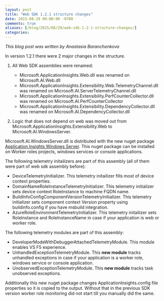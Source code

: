 ```yaml
---
layout: post
title: "Web SDK 1.2.1 structure changes"
date: 2015-08-29 00:00:00 -0700
comments: true
aliases: [/blog/2015/08/29/web-sdk-1-2-1-structure-changes/]
categories:
---
```

*This blog post was written by Anastasia Baranchenkova*

In version 1.2.1 there were 2 major changes in the structure.



1. All Web SDK assemblies were renamed:

	- Microsoft.ApplicationInsights.Web.dll was renamed on Microsoft.AI.Web.dll
	- Microsoft.ApplicationInsights.Extensibility.Web.TelemetryChannel.dll was renamed on Microsoft.AI.ServerTelemetryChannel.dll
	- Microsoft.ApplicationInsights.Extensibility.PerfCounterCollector.dll was renamed on Microsoft.AI.PerfCounterCollector
	- Microsoft.ApplicationInsights.Extensibility.DependencyCollector.dll was renamed on Microsoft.AI.DependencyCollector.dll	

2. Logic that does not depend on web was moved out from Microsoft.ApplicationInsights.Extensibility.Web to Microsoft.AI.WindowsServer. 

Microsoft.AI.WindowsServer.dll is distributed with the new nuget package [Application Insights Windows Server](http://www.nuget.org/packages/Microsoft.ApplicationInsights.WindowsServer/). This nuget package can be installed on Worker roles projects, windows services or console applications. 

The following telemetry initailizers are part of this assembly (all of them were part of web sdk assembly before):


- DeviceTelemetryInitializer. This telemetry initailizer fills most of device context properties. 
- DomainNameRoleInstanceTelemetryInitializer. This telemetry initializer sets device context RoleInstance to machine FQDN name.
- BuildInfoConfigComponentVersionTelemetryInitializer. This telemetry initializer sets component context Version property using buildinfo.config if you have msbuild integration.
- AzureRoleEnvironmentTelemetryInitializer. This telemetry initailizer sets RoleInstance and RoleInstanceName in case if your application is web or worker role.

The following telemetry modules are part of this assembly:

- DeveloperModeWithDebuggerAttachedTelemetryModule. This module enables VS F5 experience.
- UnhandledExceptionTelemetryModule. This **new module** tracks unhandled exceptions in case if your application is a worker role, windows service or console application.
- UnobservedExceptionTelemetryModule. This **new module** tracks task unobserved  exceptions. 

Additionally this new nuget package changes ApplicationInsights.config file properties so it is copied to the output. Without that in the previous SDK version worker role monitoring did not start till you manually did the same. 
